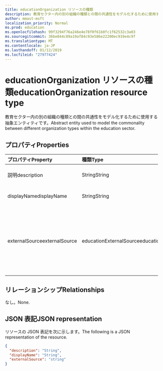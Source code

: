 ```yaml
---
title: educationOrganization リソースの種類
description: 教育セクター内の別の組織の種類との間の共通性をモデル化するために使用する抽象エンティティです。
author: mmast-msft
localization_priority: Normal
ms.prod: education
ms.openlocfilehash: 99f3294f76a246e4e78f0f61b0fc1f62532c3a03
ms.sourcegitcommit: 36be044c89a19af84c93e586e22200ec919e4c9f
ms.translationtype: MT
ms.contentlocale: ja-JP
ms.lasthandoff: 01/12/2019
ms.locfileid: "27977424"
---
```

# <a name="educationorganization-resource-type"></a><span data-ttu-id="6c2b6-103">educationOrganization リソースの種類</span><span class="sxs-lookup"><span data-stu-id="6c2b6-103">educationOrganization resource type</span></span>

<span data-ttu-id="6c2b6-104">教育セクター内の別の組織の種類との間の共通性をモデル化するために使用する抽象エンティティです。</span><span class="sxs-lookup"><span data-stu-id="6c2b6-104">Abstract entity used to model the commonality between different organization types within the education sector.</span></span>

## <a name="properties"></a><span data-ttu-id="6c2b6-105">プロパティ</span><span class="sxs-lookup"><span data-stu-id="6c2b6-105">Properties</span></span>
| <span data-ttu-id="6c2b6-106">プロパティ</span><span class="sxs-lookup"><span data-stu-id="6c2b6-106">Property</span></span>     | <span data-ttu-id="6c2b6-107">種類</span><span class="sxs-lookup"><span data-stu-id="6c2b6-107">Type</span></span>   |<span data-ttu-id="6c2b6-108">説明</span><span class="sxs-lookup"><span data-stu-id="6c2b6-108">Description</span></span>|
|:---------------|:--------|:----------|
|<span data-ttu-id="6c2b6-109">説明</span><span class="sxs-lookup"><span data-stu-id="6c2b6-109">description</span></span>|<span data-ttu-id="6c2b6-110">String</span><span class="sxs-lookup"><span data-stu-id="6c2b6-110">String</span></span>| <span data-ttu-id="6c2b6-111">組織の説明です。</span><span class="sxs-lookup"><span data-stu-id="6c2b6-111">Organization description.</span></span>|
|<span data-ttu-id="6c2b6-112">displayName</span><span class="sxs-lookup"><span data-stu-id="6c2b6-112">displayName</span></span>|<span data-ttu-id="6c2b6-113">String</span><span class="sxs-lookup"><span data-stu-id="6c2b6-113">String</span></span>| <span data-ttu-id="6c2b6-114">組織の表示名です。</span><span class="sxs-lookup"><span data-stu-id="6c2b6-114">Organization display name.</span></span>|
|<span data-ttu-id="6c2b6-115">externalSource</span><span class="sxs-lookup"><span data-stu-id="6c2b6-115">externalSource</span></span>|<span data-ttu-id="6c2b6-116">educationExternalSource</span><span class="sxs-lookup"><span data-stu-id="6c2b6-116">educationExternalSource</span></span>| <span data-ttu-id="6c2b6-117">この組織が作成されたソースです。</span><span class="sxs-lookup"><span data-stu-id="6c2b6-117">Source where this organization was created from.</span></span> <span data-ttu-id="6c2b6-118">可能な値: `sis`、 `manual`、 `unknownFutureValue`。</span><span class="sxs-lookup"><span data-stu-id="6c2b6-118">The possible values are: `sis`, `manual`, `unknownFutureValue`.</span></span>|

## <a name="relationships"></a><span data-ttu-id="6c2b6-119">リレーションシップ</span><span class="sxs-lookup"><span data-stu-id="6c2b6-119">Relationships</span></span>
<span data-ttu-id="6c2b6-120">なし。</span><span class="sxs-lookup"><span data-stu-id="6c2b6-120">None.</span></span>


## <a name="json-representation"></a><span data-ttu-id="6c2b6-121">JSON 表記</span><span class="sxs-lookup"><span data-stu-id="6c2b6-121">JSON representation</span></span>

<span data-ttu-id="6c2b6-122">リソースの JSON 表記を次に示します。</span><span class="sxs-lookup"><span data-stu-id="6c2b6-122">The following is a JSON representation of the resource.</span></span>

<!-- {
  "blockType": "resource",
  "abstract": true,
  "baseType": "microsoft.graph.entity",
  "optionalProperties": [

  ],
  "@odata.type": "microsoft.graph.educationOrganization"
}-->

```json
{
  "description": "String",
  "displayName": "String",
  "externalSource": "string"
}

```

<!-- uuid: 8fcb5dbc-d5aa-4681-8e31-b001d5168d79
2015-10-25 14:57:30 UTC -->
<!-- {
  "type": "#page.annotation",
  "description": "educationOrganization resource",
  "keywords": "",
  "section": "documentation",
  "tocPath": ""
}-->
